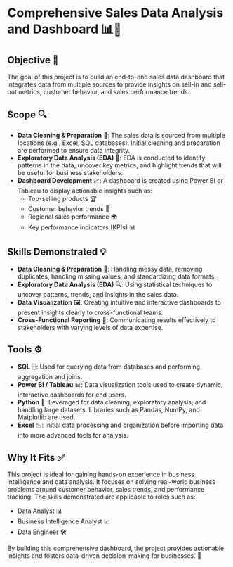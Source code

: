# Comprehensive Sales Data Analysis and Dashboard 📊💼

## Objective 🎯
The goal of this project is to build an end-to-end sales data dashboard that integrates data from multiple sources to provide insights on sell-in and sell-out metrics, customer behavior, and sales performance trends.

## Scope 🔍
- **Data Cleaning & Preparation** 🧹: The sales data is sourced from multiple locations (e.g., Excel, SQL databases). Initial cleaning and preparation are performed to ensure data integrity.
- **Exploratory Data Analysis (EDA)** 🔬: EDA is conducted to identify patterns in the data, uncover key metrics, and highlight trends that will be useful for business stakeholders.
- **Dashboard Development** 📈: A dashboard is created using Power BI or Tableau to display actionable insights such as:
  - Top-selling products 🏆
  - Customer behavior trends 📅
  - Regional sales performance 🌍
  - Key performance indicators (KPIs) 📊

## Skills Demonstrated 💡
- **Data Cleaning & Preparation** 🧹: Handling messy data, removing duplicates, handling missing values, and standardizing data formats.
- **Exploratory Data Analysis (EDA)** 🔍: Using statistical techniques to uncover patterns, trends, and insights in the sales data.
- **Data Visualization** 🖼️: Creating intuitive and interactive dashboards to present insights clearly to cross-functional teams.
- **Cross-Functional Reporting** 📣: Communicating results effectively to stakeholders with varying levels of data expertise.

## Tools ⚙️
- **SQL** 🗄️: Used for querying data from databases and performing aggregation and joins.
- **Power BI / Tableau** 📊: Data visualization tools used to create dynamic, interactive dashboards for end users.
- **Python** 🐍: Leveraged for data cleaning, exploratory analysis, and handling large datasets. Libraries such as Pandas, NumPy, and Matplotlib are used.
- **Excel** 📉: Initial data processing and organization before importing data into more advanced tools for analysis.

## Why It Fits ✅
This project is ideal for gaining hands-on experience in business intelligence and data analysis. It focuses on solving real-world business problems around customer behavior, sales trends, and performance tracking. The skills demonstrated are applicable to roles such as:
- Data Analyst 📊
- Business Intelligence Analyst 📈
- Data Engineer 🛠️

By building this comprehensive dashboard, the project provides actionable insights and fosters data-driven decision-making for businesses. 🚀
